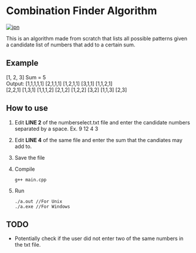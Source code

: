 # Combination Finder Algorithm
[![jpn](https://img.shields.io/badge/lang-jpn-red.svg)](https://github.com/renm10/CombFinder/blob/main/README-jp.md)

This is an algorithm made from scratch that lists all possible patterns given a candidate list of numbers that add to a certain sum.

## Example
[1, 2, 3]   Sum = 5  
Output: [1,1,1,1,1]  [2,1,1,1]  [1,2,1,1]  [3,1,1]  [1,1,2,1]  
[2,2,1]  [1,3,1]  [1,1,1,2]  [2,1,2] [1,2,2] [3,2]  [1,1,3]  [2,3]

## How to use
1. Edit **LINE 2** of the numberselect.txt file and enter the candidate numbers separated by a space.
Ex. 9 12 4 3

2. Edit **LINE 4** of the same file and enter the sum that the candiates may add to.

3. Save the file

4. Compile 
    ```
    g++ main.cpp
    ```
5. Run
    ```
    ./a.out //For Unix
    ./a.exe //For Windows
    ```

## TODO
- Potentially check if the user did not enter two of the same numbers in the txt file. 




